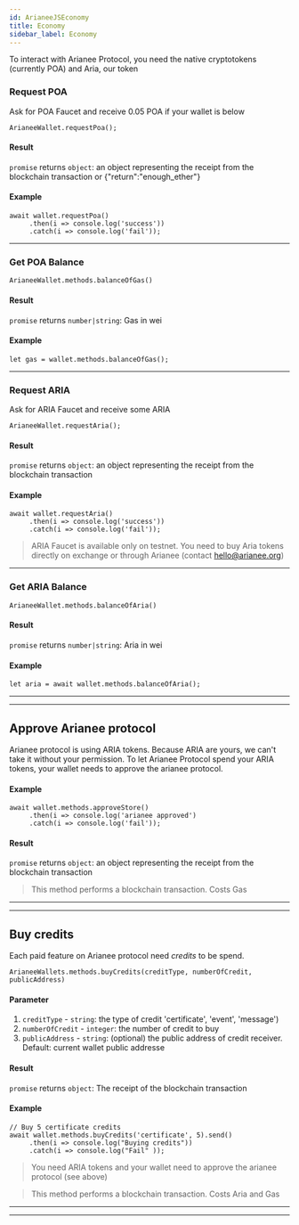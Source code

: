 ```yaml
---
id: ArianeeJSEconomy
title: Economy
sidebar_label: Economy
---
```


To interact with Arianee Protocol, you need the native cryptotokens (currently POA) and Aria, our token

### Request POA
Ask for POA Faucet and receive 0.05 POA if your wallet is below
```
ArianeeWallet.requestPoa();
``` 

#### Result
`promise` returns `object`: an object representing the receipt from the blockchain transaction or {"return":"enough_ether"}

#### Example
```
await wallet.requestPoa()
     .then(i => console.log('success'))
     .catch(i => console.log('fail'));
```    
***

### Get POA Balance
```
ArianeeWallet.methods.balanceOfGas()
```
#### Result
`promise` returns `number|string`: Gas in wei

#### Example
```
let gas = wallet.methods.balanceOfGas();
```    

***

### Request ARIA
Ask for ARIA Faucet and receive some ARIA
```
ArianeeWallet.requestAria();
``` 
#### Result
`promise` returns `object`: an object representing the receipt from the blockchain transaction

#### Example
```
await wallet.requestAria()
     .then(i => console.log('success'))
     .catch(i => console.log('fail'));
```     

>ARIA Faucet is available only on testnet. You need to buy Aria tokens directly on exchange or through Arianee (contact hello@arianee.org)

***

### Get ARIA Balance
```
ArianeeWallet.methods.balanceOfAria()
```
#### Result
`promise` returns `number|string`: Aria in wei


#### Example
```
let aria = await wallet.methods.balanceOfAria();
```    




***
***

## Approve Arianee protocol
Arianee protocol is using ARIA tokens.
Because ARIA are yours, we can't take it without your permission.
To let Arianee Protocol spend your ARIA tokens, your wallet needs to approve the arianee protocol.

#### Example
```
await wallet.methods.approveStore()
     .then(i => console.log('arianee approved')
     .catch(i => console.log('fail')); 
``` 
#### Result
`promise` returns `object`: an object representing the receipt from the blockchain transaction

> This method performs a blockchain transaction. Costs  Gas

***
***

## Buy credits
Each paid feature on Arianee protocol need *credits* to be spend.

```
ArianeeWallets.methods.buyCredits(creditType, numberOfCredit, publicAddress)
```

#### Parameter
1. `creditType` - `string`:  the type of credit 'certificate', 'event', 'message') 
2. `numberOfCredit` - `integer`:  the number of credit to buy
3. `publicAddress` - `string`: (optional) the public address of credit receiver. Default: current wallet public addresse

#### Result
`promise` returns `object`: The receipt of the blockchain transaction


#### Example
```
// Buy 5 certificate credits  
await wallet.methods.buyCredits('certificate', 5).send()   
     .then(i => console.log("Buying credits"))
     .catch(i => console.log("Fail" ));
```

> You need ARIA tokens and your wallet need to approve the arianee protocol (see above)

> This method performs a blockchain transaction. Costs  Aria and Gas
***
***


